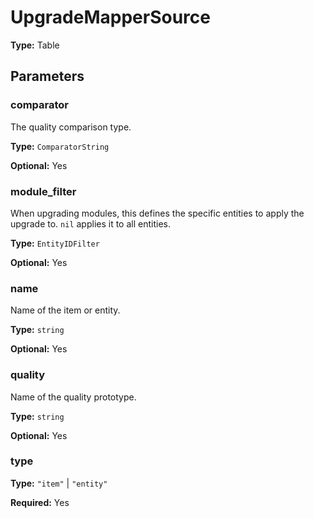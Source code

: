 # UpgradeMapperSource

**Type:** Table

## Parameters

### comparator

The quality comparison type.

**Type:** `ComparatorString`

**Optional:** Yes

### module_filter

When upgrading modules, this defines the specific entities to apply the upgrade to. `nil` applies it to all entities.

**Type:** `EntityIDFilter`

**Optional:** Yes

### name

Name of the item or entity.

**Type:** `string`

**Optional:** Yes

### quality

Name of the quality prototype.

**Type:** `string`

**Optional:** Yes

### type

**Type:** `"item"` | `"entity"`

**Required:** Yes

